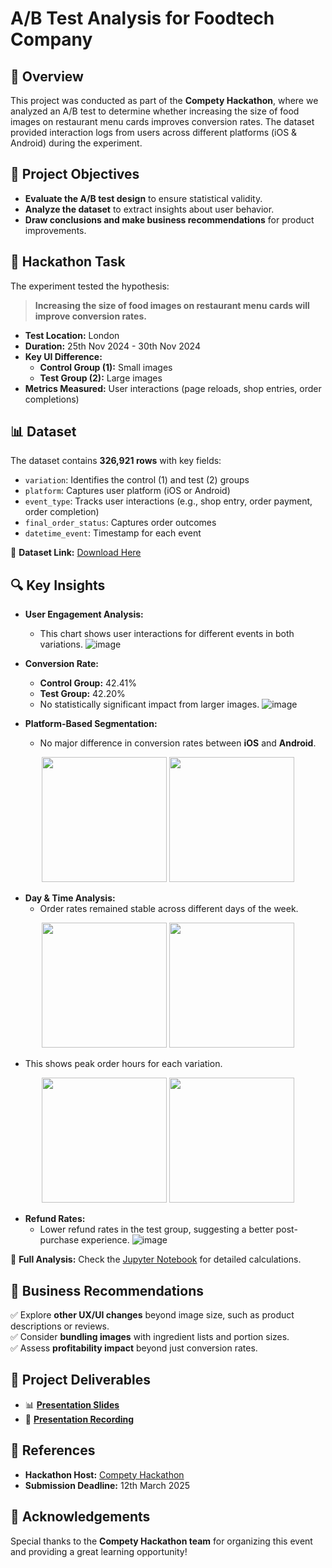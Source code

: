 # A/B Test Analysis for Foodtech Company

## 📌 Overview
This project was conducted as part of the **Compety Hackathon**, where we analyzed an A/B test to determine whether increasing the size of food images on restaurant menu cards improves conversion rates. The dataset provided interaction logs from users across different platforms (iOS & Android) during the experiment.

## 🚀 Project Objectives
- **Evaluate the A/B test design** to ensure statistical validity.
- **Analyze the dataset** to extract insights about user behavior.
- **Draw conclusions and make business recommendations** for product improvements.

## 📝 Hackathon Task
The experiment tested the hypothesis:
> **Increasing the size of food images on restaurant menu cards will improve conversion rates.**

- **Test Location:** London
- **Duration:** 25th Nov 2024 - 30th Nov 2024
- **Key UI Difference:** 
  - **Control Group (1):** Small images
  - **Test Group (2):** Large images
- **Metrics Measured:** User interactions (page reloads, shop entries, order completions)

## 📊 Dataset
The dataset contains **326,921 rows** with key fields:
- `variation`: Identifies the control (1) and test (2) groups
- `platform`: Captures user platform (iOS or Android)
- `event_type`: Tracks user interactions (e.g., shop entry, order payment, order completion)
- `final_order_status`: Captures order outcomes
- `datetime_event`: Timestamp for each event

📌 **Dataset Link:** [Download Here](https://drive.google.com/drive/folders/1-w_AYmMctY2gleWY0A-Ez9LYBJbx7kHK)

## 🔍 Key Insights
- **User Engagement Analysis:**
  - This chart shows user interactions for different events in both variations.
  ![image](https://github.com/user-attachments/assets/6146e548-ec51-41d5-85d6-3b1044da854c)

- **Conversion Rate:**
  - **Control Group:** 42.41%
  - **Test Group:** 42.20%
  - No statistically significant impact from larger images.
  ![image](https://github.com/user-attachments/assets/ecf6b098-c15d-4947-94f6-2d3272283f55)

- **Platform-Based Segmentation:**
  - No major difference in conversion rates between **iOS** and **Android**.
<p align="center">
    <img src="https://github.com/user-attachments/assets/d03721aa-fc69-4fc4-8432-436f3a634341" height="200">
    <img src="https://github.com/user-attachments/assets/2a7cfe84-07d4-4832-adbf-a97ca7183041" height="200">
</p>

- **Day & Time Analysis:**
  - Order rates remained stable across different days of the week.
<p align="center">
    <img src="https://github.com/user-attachments/assets/4c089529-d0d5-45e1-b645-88bbe2ab6a81" height="200">
    <img src="https://github.com/user-attachments/assets/41cfaeff-06c7-4b07-9af2-caecfc5809ef" height="200">
</p>

  - This shows peak order hours for each variation.
<p align="center">
    <img src="https://github.com/user-attachments/assets/2fb0e23a-a292-479c-85f2-de1681f1d1ed" height="200">
    <img src="https://github.com/user-attachments/assets/3ed26c44-d913-4cb4-9b2f-c9d41450e630" height="200">
</p>

- **Refund Rates:**
  - Lower refund rates in the test group, suggesting a better post-purchase experience.
  ![image](https://github.com/user-attachments/assets/cac58f9d-4efb-4b98-b194-34bc6e56a6d8)

📌 **Full Analysis:** Check the [Jupyter Notebook](Analysis.ipynb) for detailed calculations.

## 📌 Business Recommendations
✅ Explore **other UX/UI changes** beyond image size, such as product descriptions or reviews.  
✅ Consider **bundling images** with ingredient lists and portion sizes.  
✅ Assess **profitability impact** beyond just conversion rates.  

## 🎥 Project Deliverables
- 📊 **[Presentation Slides](https://www.canva.com/design/DAGhgAx6Nvo/w4nP3bjfSGh8l3OZ7Nq00w/edit?utm_content=DAGhgAx6Nvo&utm_campaign=designshare&utm_medium=link2&utm_source=sharebutton)**
- 🎥 **[Presentation Recording](https://www.loom.com/share/9dc43ae1c8884330b27196b541267ff4?sid=154a26bb-af90-433a-8d81-ff65be456eaa)**

## 🔗 References
- **Hackathon Host:** [Compety Hackathon](https://compety.net)
- **Submission Deadline:** 12th March 2025

## 🙌 Acknowledgements
Special thanks to the **Compety Hackathon team** for organizing this event and providing a great learning opportunity!
